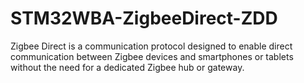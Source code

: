# STM32WBA-ZigbeeDirect-ZDD
Zigbee Direct is a communication protocol designed to enable direct communication between Zigbee devices and smartphones or tablets without the need for a dedicated Zigbee hub or gateway.
